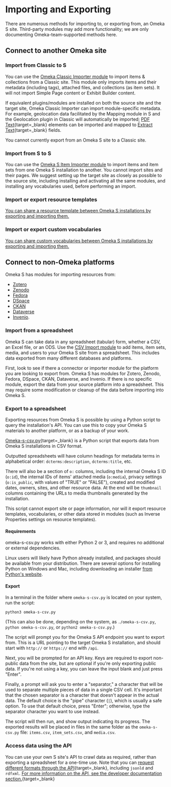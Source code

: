 # Importing and Exporting

There are numerous methods for importing to, or exporting from, an Omeka S site. Third-party modules may add more functionality; we are only documenting Omeka-team-supported methods here. 

## Connect to another Omeka site

### Import from Classic to S

You can use the [Omeka Classic Importer module](modules/omekaCimporter.md) to import items & collections from a Classic site. This module only imports items and their metadata (including tags), attached files, and collections (as item sets). It will not import Simple Page content or Exhibit Builder content.

If equivalent plugins/modules are installed on both the source site and the target site, Omeka Classic Importer can import module-specific metadata. For example, geolocation data facilitated by the Mapping module in S and the Geolocation plugin in Classic will automatically be imported; [PDF Text](https://omeka.org/classic/plugins/PdfText/){target=_blank} elements can be imported and mapped to [Extract Text](https://omeka.org/s/modules/ExtractText/){target=_blank} fields.

You cannot currently export from an Omeka S site to a Classic site. 

### Import from S to S

You can use the [Omeka S Item Importer module](modules/ositemimporter.md) to import items and item sets from one Omeka S installation to another. You cannot import sites and their pages. We suggest setting up the target site as closely as possible to the source site, including installing and activating all the same modules, and installing any vocabularies used, before performing an import.

### Import or export resource templates 

[You can share a resource template between Omeka S installations by exporting and importing them.](https://omeka.org/s/docs/user-manual/content/resource-template/#share-resource-templates)

### Import or export custom vocabularies

[You can share custom vocabularies between Omeka S installations by exporting and importing them.](https://omeka.org/s/docs/user-manual/modules/customvocab/#manage-custom-vocabs)

## Connect to non-Omeka platforms

Omeka S has modules for importing resources from: 

- [Zotero](modules/zoteroimport.md)
- [Zenodo](modules/datarepositoryconnector.md)
- [Fedora](modules/fedoraconnector.md)
- [DSpace](modules/dspaceconnector.md)
- [CKAN](modules/datarepositoryconnector.md)
- [Dataverse](modules/datarepositoryconnector.md)
- [Invenio](modules/datarepositoryconnector.md). 

### Import from a spreadsheet

Omeka S can take data in any spreadsheet (tabular) form, whether a CSV, an Excel file, or an ODS. Use the [CSV Import module](modules/csvimport.md) to add items, item sets, media, and users to your Omeka S site from a spreadsheet. This includes data exported from many different databases and platforms. 

First, look to see if there a connector or importer module for the platform you are looking to export from. Omeka S has modules for Zotero, Zenodo, Fedora, DSpace, CKAN, Dataverse, and Invenio. If there is no specific module, export the data from your source platform into a spreadsheet. This may require some modification or cleanup of the data before importing into Omeka S. 

### Export to a spreadsheet

Exporting resources from Omeka S is possible by using a Python script to query the installation's API. You can use this to copy your Omeka S materials to another platform, or as a backup of your work.

[Omeka-s-csv.py](https://github.com/omeka/omeka-s-csv.py){target=_blank} is a Python script that exports data from Omeka S installations in CSV format.

Outputted spreadsheets will have column headings for metadata terms in alphabetical order: `dcterms:description`, `dcterms:title`, etc. 

There will also be a section of `o:` columns, including the internal Omeka S ID (`o:id`), the internal IDs of items' attached media (`o:media`), privacy settings (`o:is_public`, with values of "TRUE" or "FALSE"), created and modified dates, owners, sites, and other resource data. At the end will be `thumbnail` columns containing the URLs to media thumbnails generated by the installation. 

This script cannot export site or page information, nor will it export resource templates, vocabularies, or other data stored in modules (such as Inverse Properties settings on resource templates). 

#### Requirements

omeka-s-csv.py works with either Python 2 or 3, and requires no additional or external dependencies.

Linux users will likely have Python already installed, and packages should be available from your distribution. There are several options for installing Python on Windows and Mac, including downloading an installer [from Python's website](https://www.python.org/downloads/).

#### Export

In a terminal in the folder where `omeka-s-csv.py` is located on your system, run the script:

```
python3 omeka-s-csv.py
```

(This can also be done, depending on the system, as `./omeka-s-csv.py`, `python omeka-s-csv.py`, or `python2 omeka-s-csv.py`.)

The script will prompt you for the Omeka S API endpoint you want to export from. This is a URL pointing to the target Omeka S installation, and should start with `http://` or `https://` end with `/api`.

Next, you will be prompted for an API key. Keys are required to export non-public data from the site, but are optional if you're only exporting public data. If you're not using a key, you can leave the input blank and just press "Enter".

Finally, a prompt will ask you to enter a "separator," a character that will be used to separate multiple pieces of data in a single CSV cell. It's important that the chosen separator is a character that doesn't appear in the actual data. The default choice is the "pipe" character (`|`), which is usually a safe option. To use that default choice, press "Enter"; otherwise, type the separator character you want to use instead.

The script will then run, and show output indicating its progress. The exported results will be placed in files in the same folder as the `omeka-s-csv.py` file: `items.csv`, `item_sets.csv`, and `media.csv`.

### Access data using the API

You can use your own S site's API to crawl data as required, rather than exporting a spreadsheet for a one-time use. Note that you can [request different formats through the API](https://omeka.org/s/docs/developer/api/rest_api/#responses){target=_blank}, including `jsonld` and `rdfxml`. [For more information on the API, see the developer documentation section.](https://omeka.org/s/docs/developer/api/){target=_blank}